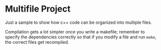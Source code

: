 # Multifile Project

Just a sample to show how c++ code can be organized into multiple files. 

Compilation gets a lot simpler once you write a makefile; remember to specify the dependencies correctly so that if you modify a file and run `make`, the correct files get recompiled.